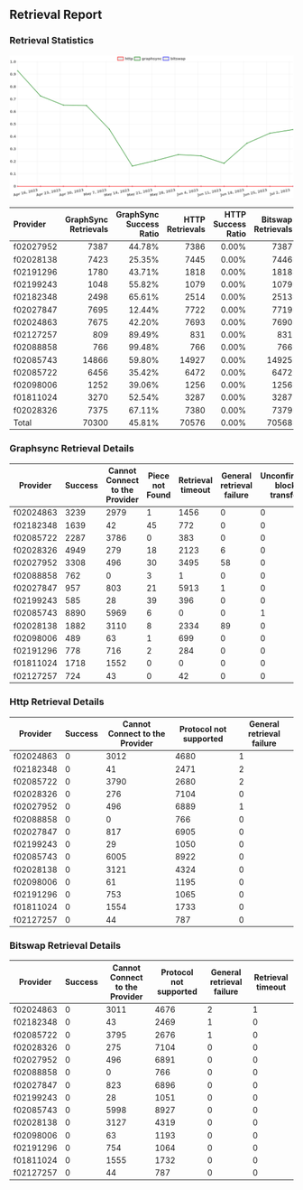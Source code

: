 ## Retrieval Report
### Retrieval Statistics
<img src="https://raw.githubusercontent.com/data-preservation-programs/filplus-checker-assets/main/filecoin-project/filecoin-plus-large-datasets/issues/1562/1688393638514.png"/>

| Provider  | GraphSync Retrievals | GraphSync Success Ratio | HTTP Retrievals | HTTP Success Ratio | Bitswap Retrievals | Bitswap Success Ratio |
| :-------- | -------------------: | ----------------------: | --------------: | -----------------: | -----------------: | --------------------: |
| f02027952 |                 7387 |                  44.78% |            7386 |              0.00% |               7387 |                 0.00% |
| f02028138 |                 7423 |                  25.35% |            7445 |              0.00% |               7446 |                 0.00% |
| f02191296 |                 1780 |                  43.71% |            1818 |              0.00% |               1818 |                 0.00% |
| f02199243 |                 1048 |                  55.82% |            1079 |              0.00% |               1079 |                 0.00% |
| f02182348 |                 2498 |                  65.61% |            2514 |              0.00% |               2513 |                 0.00% |
| f02027847 |                 7695 |                  12.44% |            7722 |              0.00% |               7719 |                 0.00% |
| f02024863 |                 7675 |                  42.20% |            7693 |              0.00% |               7690 |                 0.00% |
| f02127257 |                  809 |                  89.49% |             831 |              0.00% |                831 |                 0.00% |
| f02088858 |                  766 |                  99.48% |             766 |              0.00% |                766 |                 0.00% |
| f02085743 |                14866 |                  59.80% |           14927 |              0.00% |              14925 |                 0.00% |
| f02085722 |                 6456 |                  35.42% |            6472 |              0.00% |               6472 |                 0.00% |
| f02098006 |                 1252 |                  39.06% |            1256 |              0.00% |               1256 |                 0.00% |
| f01811024 |                 3270 |                  52.54% |            3287 |              0.00% |               3287 |                 0.00% |
| f02028326 |                 7375 |                  67.11% |            7380 |              0.00% |               7379 |                 0.00% |
| Total     |                70300 |                  45.81% |           70576 |              0.00% |              70568 |                 0.00% |

### Graphsync Retrieval Details
| Provider  | Success | Cannot Connect to the Provider | Piece not Found | Retrieval timeout | General retrieval failure | Unconfirmed block transfer |
| --------- | ------- | ------------------------------ | --------------- | ----------------- | ------------------------- | -------------------------- |
| f02024863 | 3239    | 2979                           | 1               | 1456              | 0                         | 0                          |
| f02182348 | 1639    | 42                             | 45              | 772               | 0                         | 0                          |
| f02085722 | 2287    | 3786                           | 0               | 383               | 0                         | 0                          |
| f02028326 | 4949    | 279                            | 18              | 2123              | 6                         | 0                          |
| f02027952 | 3308    | 496                            | 30              | 3495              | 58                        | 0                          |
| f02088858 | 762     | 0                              | 3               | 1                 | 0                         | 0                          |
| f02027847 | 957     | 803                            | 21              | 5913              | 1                         | 0                          |
| f02199243 | 585     | 28                             | 39              | 396               | 0                         | 0                          |
| f02085743 | 8890    | 5969                           | 6               | 0                 | 0                         | 1                          |
| f02028138 | 1882    | 3110                           | 8               | 2334              | 89                        | 0                          |
| f02098006 | 489     | 63                             | 1               | 699               | 0                         | 0                          |
| f02191296 | 778     | 716                            | 2               | 284               | 0                         | 0                          |
| f01811024 | 1718    | 1552                           | 0               | 0                 | 0                         | 0                          |
| f02127257 | 724     | 43                             | 0               | 42                | 0                         | 0                          |

### Http Retrieval Details
| Provider  | Success | Cannot Connect to the Provider | Protocol not supported | General retrieval failure |
| --------- | ------- | ------------------------------ | ---------------------- | ------------------------- |
| f02024863 | 0       | 3012                           | 4680                   | 1                         |
| f02182348 | 0       | 41                             | 2471                   | 2                         |
| f02085722 | 0       | 3790                           | 2680                   | 2                         |
| f02028326 | 0       | 276                            | 7104                   | 0                         |
| f02027952 | 0       | 496                            | 6889                   | 1                         |
| f02088858 | 0       | 0                              | 766                    | 0                         |
| f02027847 | 0       | 817                            | 6905                   | 0                         |
| f02199243 | 0       | 29                             | 1050                   | 0                         |
| f02085743 | 0       | 6005                           | 8922                   | 0                         |
| f02028138 | 0       | 3121                           | 4324                   | 0                         |
| f02098006 | 0       | 61                             | 1195                   | 0                         |
| f02191296 | 0       | 753                            | 1065                   | 0                         |
| f01811024 | 0       | 1554                           | 1733                   | 0                         |
| f02127257 | 0       | 44                             | 787                    | 0                         |

### Bitswap Retrieval Details
| Provider  | Success | Cannot Connect to the Provider | Protocol not supported | General retrieval failure | Retrieval timeout |
| --------- | ------- | ------------------------------ | ---------------------- | ------------------------- | ----------------- |
| f02024863 | 0       | 3011                           | 4676                   | 2                         | 1                 |
| f02182348 | 0       | 43                             | 2469                   | 1                         | 0                 |
| f02085722 | 0       | 3795                           | 2676                   | 1                         | 0                 |
| f02028326 | 0       | 275                            | 7104                   | 0                         | 0                 |
| f02027952 | 0       | 496                            | 6891                   | 0                         | 0                 |
| f02088858 | 0       | 0                              | 766                    | 0                         | 0                 |
| f02027847 | 0       | 823                            | 6896                   | 0                         | 0                 |
| f02199243 | 0       | 28                             | 1051                   | 0                         | 0                 |
| f02085743 | 0       | 5998                           | 8927                   | 0                         | 0                 |
| f02028138 | 0       | 3127                           | 4319                   | 0                         | 0                 |
| f02098006 | 0       | 63                             | 1193                   | 0                         | 0                 |
| f02191296 | 0       | 754                            | 1064                   | 0                         | 0                 |
| f01811024 | 0       | 1555                           | 1732                   | 0                         | 0                 |
| f02127257 | 0       | 44                             | 787                    | 0                         | 0                 |
